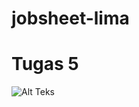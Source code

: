 # jobsheet-lima
# Tugas 5
![Alt Teks]((https://github.com/Richmondjanusrafiiaryanto/jobsheet-lima/blob/master/Screenshot%20(174).png)(https://github.com/Richmondjanusrafiiaryanto/jobsheet-lima/blob/master/Screenshot%20(176).png) "Tugas 5")
